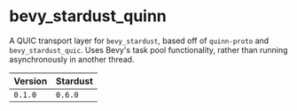 # bevy_stardust_quinn
A QUIC transport layer for `bevy_stardust`, based off of `quinn-proto` and `bevy_stardust_quic`. Uses Bevy's task pool functionality, rather than running asynchronously in another thread.

| Version | Stardust |
|---------|----------|
| `0.1.0` | `0.6.0`  |
